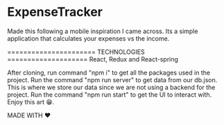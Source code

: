 # ExpenseTracker

Made this following a mobile inspiration I came across.
Its a simple application that calculates your expenses vs the income.

====================== TECHNOLOGIES ====================
React, Redux and React-spring

After cloning, run command "npm i" to get all the packages used in the project.
Run the command "npm run server" to get data from our db.json. This is where we store our data since we are not using a backend for the project.
Run the command "npm run start" to get the UI to interact with. Enjoy this art 😁.

MADE WITH ❤
